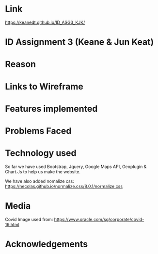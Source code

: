 # Link 
https://keanedt.github.io/ID_ASG3_KJK/
# ID Assignment 3 (Keane & Jun Keat)

# Reason

# Links to Wireframe

# Features implemented

# Problems Faced

# Technology used

So far we have used Bootstrap, Jquery, Google Maps API, Geoplugin & Chart.Js to help us make the website.

We have also added nomalize css: https://necolas.github.io/normalize.css/8.0.1/normalize.css

# Media 
Covid Image used from: https://www.oracle.com/sg/corporate/covid-19.html

# Acknowledgements

